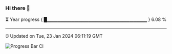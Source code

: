 ### Hi there 👋

⏳ Year progress { █▁▁▁▁▁▁▁▁▁▁▁▁▁▁▁▁▁▁▁▁▁▁▁▁▁▁▁▁▁ } 6.08 %

---

⏰ Updated on Tue, 23 Jan 2024 06:11:19 GMT

![Progress Bar CI](https://github.com/Shyam-Makwana/GitHub-Actions-Demo/workflows/Progress%20Bar%20CI/badge.svg)

